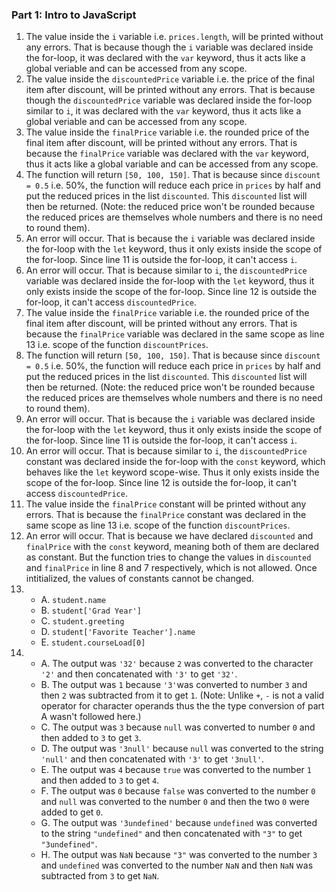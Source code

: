 ### Part 1: Intro to JavaScript
1. The value inside the ```i``` variable i.e. ```prices.length```, will be printed without any errors. That is because though the ```i``` variable was declared inside the for-loop, it was declared with the ```var``` keyword, thus it acts like a global veriable and can be accessed from any scope. 
2. The value inside the ```discountedPrice``` variable i.e. the price of the final item after discount, will be printed without any errors. That is because though the ```discountedPrice``` variable was declared inside the for-loop similar to ```i```, it was declared with the ```var``` keyword, thus it acts like a global veriable and can be accessed from any scope. 
3. The value inside the ```finalPrice``` variable i.e. the rounded price of the final item after discount, will be printed without any errors.  That is because the ```finalPrice``` variable was declared with the ```var``` keyword, thus it acts like a global variable and can be accessed from any scope. 
4. The function will return ```[50, 100, 150]```. That is because since ```discount = 0.5``` i.e. 50%, the function will reduce each price in ```prices``` by half and put the reduced prices in the list ```discounted```. This ```discounted``` list will then be returned. (Note: the reduced price won't be rounded because the reduced prices are themselves whole numbers and there is no need to round them).
5. An error will occur. That is because the ```i``` variable was declared inside the for-loop with the ```let``` keyword, thus it only exists inside the scope of the for-loop. Since line 11 is outside the for-loop, it can't access ```i```.
6. An error will occur. That is because similar to ```i```, the ```discountedPrice``` variable was declared inside the for-loop with the ```let``` keyword, thus it only exists inside the scope of the for-loop. Since line 12 is outside the for-loop, it can't access ```discountedPrice```.
7. The value inside the ```finalPrice``` variable i.e. the rounded price of the final item after discount, will be printed without any errors.  That is because the ```finalPrice``` variable was declared in the same scope as line 13 i.e. scope of the function ```discountPrices```.
8. The function will return ```[50, 100, 150]```. That is because since ```discount = 0.5``` i.e. 50%, the function will reduce each price in ```prices``` by half and put the reduced prices in the list ```discounted```. This ```discounted``` list will then be returned. (Note: the reduced price won't be rounded because the reduced prices are themselves whole numbers and there is no need to round them).
9. An error will occur. That is because the ```i``` variable was declared inside the for-loop with the ```let``` keyword, thus it only exists inside the scope of the for-loop. Since line 11 is outside the for-loop, it can't access ```i```.
10. An error will occur. That is because similar to ```i```, the ```discountedPrice``` constant was declared inside the for-loop with the ```const``` keyword, which behaves like the ```let``` keyword scope-wise. Thus it only exists inside the scope of the for-loop. Since line 12 is outside the for-loop, it can't access ```discountedPrice```.
11. The value inside the ```finalPrice``` constant will be printed without any errors.  That is because the ```finalPrice``` constant was declared in the same scope as line 13 i.e. scope of the function ```discountPrices```.
12. An error will occur. That is because we have declared ```discounted``` and ```finalPrice``` with the ```const``` keyword, meaning both of them are declared as constant. But the function tries to change the values in ```discounted``` and ```finalPrice``` in line 8 and 7 respectively, which is not allowed. Once intitialized, the values of constants cannot be changed.
13. - A. ```student.name```
    - B. ```student['Grad Year']```
    - C. ```student.greeting```
    - D. ```student['Favorite Teacher'].name```
    - E. ```student.courseLoad[0]```
14. - A. The output was ```'32'``` because ```2``` was converted to the character ```'2'``` and then concatenated with ```'3'``` to get ```'32'```.
    - B. The output was ```1``` because ```'3'```was converted to number ```3``` and then ```2``` was subtracted from it to get ```1```. (Note: Unlike ```+```, ```-``` is not a valid operator for character operands thus the the type conversion of part A wasn't followed here.)
    - C. The output was ```3``` because ```null``` was converted to number ```0``` and then added to ```3``` to get ```3```.
    - D. The output was ```'3null'``` because ```null``` was converted to the string ```'null'``` and then concatenated with ```'3'``` to get ```'3null'```.
    - E. The output was ```4``` because ```true``` was converted to the number ```1``` and then added to ```3``` to get ```4```.
    - F. The output was ```0``` because ```false``` was converted to the number ```0``` and ```null``` was converted to the number ```0``` and then the two ```0``` were added to get ```0```.
    - G. The output was ```'3undefined'``` because ```undefined``` was converted to the string ```"undefined"``` and then concatenated with ```"3"``` to get ```"3undefined"```.
    - H. The output was ```NaN``` because ```"3"``` was converted to the number ```3``` and ```undefined``` was converted to the number ```NaN``` and then ```NaN``` was subtracted from ```3``` to get ```NaN```.
